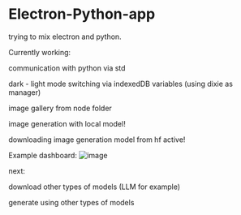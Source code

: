 # Electron-Python-app
 trying to mix electron and python.
 
Currently working:

communication with python via std
 
dark - light mode switching via indexedDB variables (using dixie as manager)
 
image gallery from node folder

image generation with local model!

downloading image generation model from hf active!

Example dashboard:
![image](https://github.com/user-attachments/assets/943c25a5-9012-417d-a070-a6e908a2bf8b)


next:

download other types of models (LLM for example)

generate using other types of models
